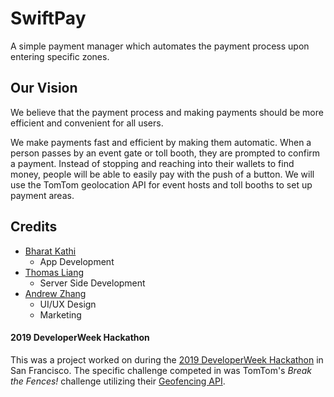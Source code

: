 # SwiftPay

A simple payment manager which automates the payment process upon entering specific zones.

## Our Vision

We believe that the payment process and making payments should be more efficient and convenient for all users.

We make payments fast and efficient by making them automatic. When a person passes by an event gate or toll booth, they are prompted to confirm a payment. Instead of stopping and reaching into their wallets to find money, people will be able to easily pay with the push of a button. We will use the TomTom geolocation API for event hosts and toll booths to set up payment areas.

## Credits

- [Bharat Kathi](github.com/bk1031)
  - App Development
- [Thomas Liang](https://github.com/ThomasLiang123)
  - Server Side Development
- [Andrew Zhang](https://github.com/azhang11)
  - UI/UX Design
  - Marketing

#### 2019 DeveloperWeek Hackathon

This was a project worked on during the [2019 DeveloperWeek Hackathon](https://www.developerweek.com/hackathon/) in San Francisco. The specific challenge competed in was TomTom's *Break the Fences!* challenge utilizing their [Geofencing API](https://developer.tomtom.com/products/geofencing-api).
